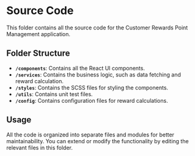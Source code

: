# Source Code

This folder contains all the source code for the Customer Rewards Point Management application.

## Folder Structure

- **`/components`**: Contains all the React UI components.
- **`/services`**: Contains the business logic, such as data fetching and reward calculation.
- **`/styles`**: Contains the SCSS files for styling the components.
- **`/utils`**: Contains unit test files.
- **`/config`**: Contains configuration files for reward calculations.

## Usage

All the code is organized into separate files and modules for better maintainability. You can extend or modify the functionality by editing the relevant files in this folder.